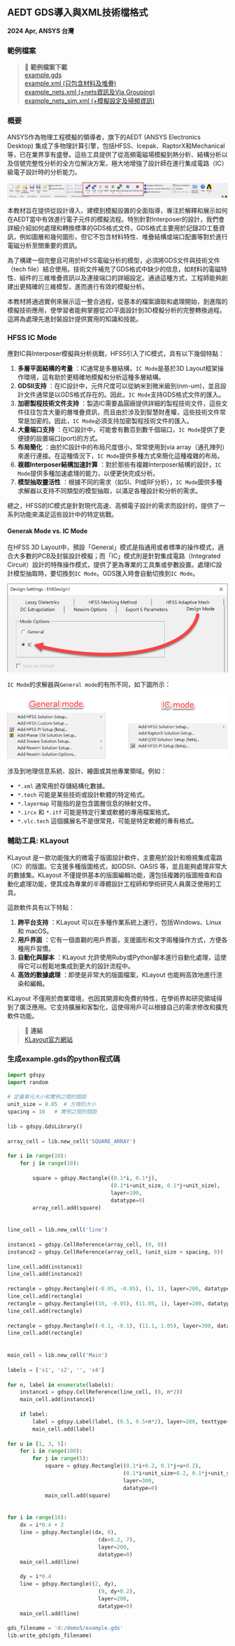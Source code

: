 AEDT GDS導入與XML技術檔格式
---
**2024 Apr, ANSYS 台灣**
### 範例檔案

> :link: **範例檔案下載**<br>[example.gds](/assets/example.gds)<br>[example.xml (只包含材料及堆疊)](/assets/example.xml)<br>[example_nets.xml (+nets資訊及Via Grouping)](/assets/example_nets.xml)<br>[example_nets_sim.xml (+模擬設定及掃頻資訊)](/assets/example_nets_sim.xml)

### 概要

ANSYS作為物理工程模擬的領導者，旗下的AEDT (ANSYS Electronics Desktop) 集成了多物理計算引擎，包括HFSS、Icepak、RaptorX和Mechanical等，已在業界享有盛譽。這些工具提供了從高頻電磁場模擬到熱分析、結構分析以及信號完整性分析的全方位解決方案，極大地增強了設計師在進行集成電路（IC）級電子設計時的分析能力。

![2024-04-12_19-17-46](/assets/2024-04-12_19-17-46.png)


本教材旨在提供從設計導入、建模到模擬設置的全面指導，專注於解釋和展示如何在AEDT當中有效進行電子元件的模擬流程。特別針對Interposer的設計，我們會詳細介紹如何處理和轉換標準的GDS格式文件。GDS格式主要用於記錄2D工藝資訊，例如圖層和幾何圖形，但它不包含材料特性、堆疊結構或端口配置等對於進行電磁分析至關重要的資訊。

為了構建一個完整且可用於HFSS電磁分析的模型，必須將GDS文件與技術文件（tech file）結合使用。技術文件補充了GDS格式中缺少的信息，如材料的電磁特性、組件的三維堆疊資訊以及連接端口的詳細設定。通過這種方式，工程師能夠創建出更精確的三維模型，進而進行有效的模擬分析。

本教材將通過實例來展示這一整合過程，從基本的檔案讀取和處理開始，到進階的模擬技術應用，使學習者能夠掌握從2D平面設計到3D模擬分析的完整轉換過程。這將為處理先進封裝設計提供實用的知識和技能。

### HFSS IC Mode

應對IC與Interposer模擬與分析挑戰，HFSS引入了IC模式，具有以下幾個特點： 
1. **多層平面結構的考量** ：IC通常是多層結構，`IC Mode`是基於3D Layout框架操作環境，這有助於更精確地模擬和分析這種多層結構。 
2. **GDSII支持** ：在IC設計中，元件尺度可以從納米到微米級別(nm-um)，並且設計文件通常是以GDS格式存在的。因此，`IC Mode`支持GDS格式文件的匯入。 
3. **加密製程技術文件支持** ：製造IC需要晶圓廠提供詳細的製程技術文件，這些文件往往包含大量的層堆疊資訊，而且由於涉及到智慧財產權，這些技術文件常常是加密的。因此，`IC Mode`必須支持加密製程技術文件的匯入。
4. **大量端口支持** ：在IC設計中，可能會有數百到數千個端口，`IC Mode`提供了更便捷的設置端口(port)的方式。 
5. **布局簡化** ：由於IC設計中的布局尺度很小，常常使用到via array（通孔陣列）來進行連接。在這種情況下，`IC Mode`提供多種方式來簡化這種複雜的布局。 
6. **複雜Interposer結構加速計算** ：對於那些有複雜Interposer結構的設計，`IC Mode`提供多種加速處理的能力，以便更快完成分析。 
7. **模型抽取靈活性** ：根據不同的需求（如SI、PI或RF分析），`IC Mode`圖供多種求解器以支持不同類型的模型抽取，以滿足各種設計和分析的需求。

總之，HFSS的IC模式是針對現代高速、高頻電子設計的需求而設計的，提供了一系列功能來滿足這些設計中的特定挑戰。

#### Generak Mode vs. IC Mode
在HFSS 3D Layout中，預設「General」模式是指通用或者標準的操作模式，適合大多數的PCB及封裝設計模擬；而「IC」模式則是針對集成電路（Integrated Circuit）設計的特殊操作模式，提供了更為專業的工具集或參數設置。處理IC設計模型抽取時，要切換到`IC Mode`。GDS匯入時會自動切換到`IC Mode`。

![2024-03-21_04-58-34](/assets/2024-03-21_04-58-34.png)

`IC Mode`的求解器與`General mode`的有所不同，如下圖所示：

![2024-04-08_14-54-02](/assets/2024-04-08_14-54-02_770ebtbuz.png)



涉及到地理信息系統、設計、繪圖或其他專業領域。例如： 
- `*.xml` 通常用於存儲結構化數據。 
- `*.tech` 可能是某些技術或設計軟體的特定格式。 
- `*.layermap` 可能指的是包含圖層信息的映射文件。 
- `*.ircx` 和 `*.itf` 可能是特定行業或軟體的專用檔案格式。 
- `*.vlc.tech` 這個擴展名不是很常見，可能是特定軟體的專有格式。








### 輔助工具: KLayout

KLayout 是一款功能強大的微電子版圖設計軟件，主要用於設計和檢視集成電路（IC）的版圖。它支援多種版圖格式，如GDSII、OASIS 等，並且能夠處理非常大的數據集。KLayout 不僅提供基本的版圖編輯功能，還包括複雜的版圖檢查和自動化處理功能，使其成為專業的半導體設計工程師和學術研究人員廣泛使用的工具。

這款軟件具有以下特點： 
1. **跨平台支持** ：KLayout 可以在多種作業系統上運行，包括Windows、Linux 和 macOS。 
2. **用戶界面** ：它有一個直觀的用戶界面，支援圖形和文字兩種操作方式，方便各種用戶習慣。 
3. **自動化與腳本** ：KLayout 允許使用Ruby或Python腳本進行自動化處理，這使得它可以輕鬆地集成到更大的設計流程中。 
4. **高效的數據處理** ：即使是非常大的版圖檔案，KLayout 也能夠高效地進行渲染和編輯。

KLayout 不僅用於商業環境，也因其開源和免費的特性，在學術界和研究領域得到了廣泛應用。它支持擴展和客製化，這使得用戶可以根據自己的需求修改和擴充軟件功能。

> :link: **連結**<br>[KLayout官方網站](https://www.klayout.de/)

### 生成example.gds的python程式碼

```python
import gdspy
import random

# 定義單元大小和實例之間的間距
unit_size = 0.05  # 方塊的大小
spacing = 10   # 實例之間的間距

lib = gdspy.GdsLibrary()

array_cell = lib.new_cell('SQUARE_ARRAY')

for i in range(10):
    for j in range(10):

        square = gdspy.Rectangle((0.1*i, 0.1*j), 
                                 (0.1*i+unit_size, 0.1*j+unit_size),
                                 layer=100, 
                                 datatype=0)
        array_cell.add(square)


line_cell = lib.new_cell('line')

instance1 = gdspy.CellReference(array_cell, (0, 0))
instance2 = gdspy.CellReference(array_cell, (unit_size + spacing, 0))

line_cell.add(instance1)
line_cell.add(instance2)

rectangle = gdspy.Rectangle((-0.05, -0.05), (1, 1), layer=200, datatype=0)
line_cell.add(rectangle)
rectangle = gdspy.Rectangle((10, -0.05), (11.05, 1), layer=200, datatype=0)
line_cell.add(rectangle)

rectangle = gdspy.Rectangle((-0.1, -0.1), (11.1, 1.05), layer=300, datatype=0)
line_cell.add(rectangle)


main_cell = lib.new_cell('Main')

labels = ['s1', 's2', '', 's4']

for n, label in enumerate(labels):
    instance1 = gdspy.CellReference(line_cell, (0, n*2))
    main_cell.add(instance1)
    
    if label:
        label = gdspy.Label(label, (0.5, 0.5+n*2), layer=200, texttype=20)
        main_cell.add(label)

for u in [1, 3, 5]:
    for i in range(100):
        for j in range(5):
            square = gdspy.Rectangle((0.1*i+0.2, 0.1*j+u+0.2), 
                                     (0.1*i+unit_size+0.2, 0.1*j+unit_size+u+0.2),
                                     layer=300, 
                                     datatype=0)
            main_cell.add(square)


for i in range(18):
    dx = i*0.4 + 2
    line = gdspy.Rectangle((dx, 0), 
                             (dx+0.2, 7),
                             layer=200, 
                             datatype=0)
    main_cell.add(line)
    
    dy = i*0.4 
    line = gdspy.Rectangle((2, dy), 
                             (9, dy+0.2),
                             layer=200, 
                             datatype=0)
    main_cell.add(line)

gds_filename = 'd:/demo5/example.gds'
lib.write_gds(gds_filename)
```